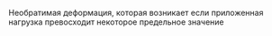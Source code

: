 Необратимая деформация, которая возникает если приложенная нагрузка превосходит некоторое предельное значение
